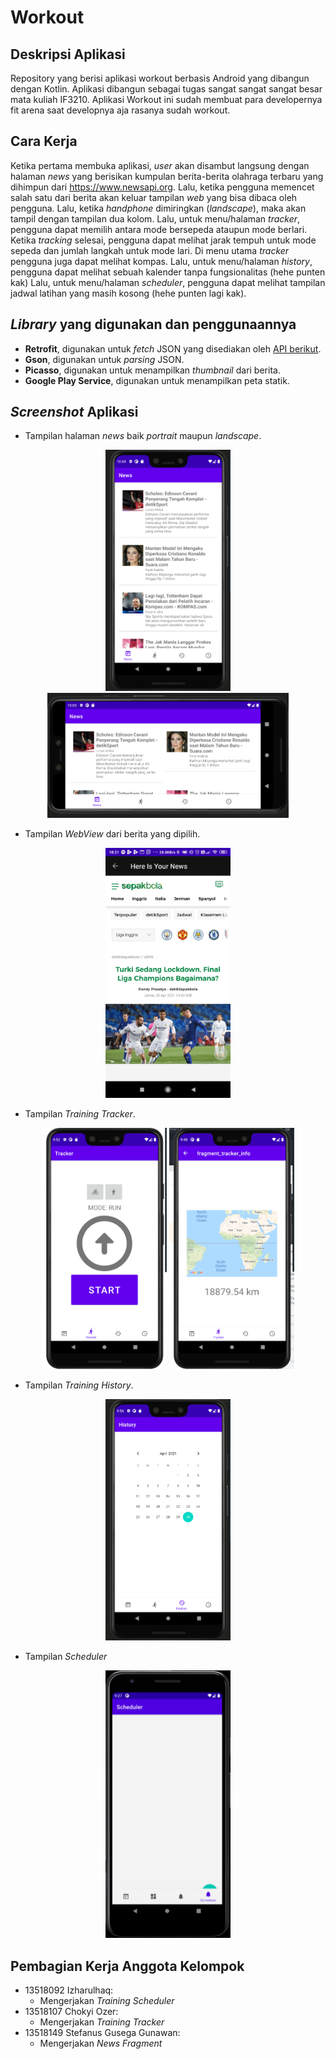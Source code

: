 # Workout
## Deskripsi Aplikasi
Repository yang berisi aplikasi workout berbasis Android yang dibangun dengan Kotlin. Aplikasi dibangun sebagai tugas sangat sangat sangat besar mata kuliah IF3210. Aplikasi Workout ini sudah membuat para developernya fit arena saat developnya aja rasanya sudah workout.
## Cara Kerja
Ketika pertama membuka aplikasi, *user* akan disambut langsung dengan halaman *news* yang berisikan kumpulan berita-berita olahraga terbaru yang dihimpun dari <https://www.newsapi.org>. Lalu, ketika pengguna memencet salah satu dari berita akan keluar tampilan *web* yang bisa dibaca oleh pengguna. Lalu, ketika *handphone* dimiringkan (*landscape*), maka akan tampil dengan tampilan dua kolom. Lalu, untuk menu/halaman *tracker*, pengguna dapat memilih antara mode bersepeda ataupun mode berlari. Ketika *tracking* selesai, pengguna dapat melihat jarak tempuh untuk mode sepeda dan jumlah langkah untuk mode lari. Di menu utama *tracker* pengguna juga dapat melihat kompas. Lalu, untuk menu/halaman *history*, pengguna dapat melihat sebuah kalender tanpa fungsionalitas (hehe punten kak) Lalu, untuk menu/halaman *scheduler*, pengguna dapat melihat tampilan jadwal latihan yang masih kosong (hehe punten lagi kak).
## *Library* yang digunakan dan penggunaannya
- **Retrofit**, digunakan untuk *fetch* JSON yang disediakan oleh [API berikut](https://www.newsapi.org).
- **Gson**, digunakan untuk *parsing* JSON.
- **Picasso**, digunakan untuk menampilkan *thumbnail* dari berita.
- **Google Play Service**, digunakan untuk menampilkan peta statik.
## <i>Screenshot</i> Aplikasi
- Tampilan halaman *news* baik *portrait* maupun *landscape*.
<p align="center">
<img src="./images/news-portrait.png" width=200>
<img src="./images/news-landscape.png" height=200>
</p>

- Tampilan *WebView* dari berita yang dipilih.
<p align="center">
<img src="./images/news-web-view.jpg" width=200>
</p>

- Tampilan *Training Tracker*.
<p align="center">
<img src="./images/tracker-main.png" width = 200>
<img src="./images/tracker-info.png" width = 200>
</p>

- Tampilan *Training History*.
<p align="center">
<img src="./images/history-main.png" width = 200>
</p>

- Tampilan *Scheduler*
<p align="center">
<img src="./images/scheduler_main.png" width=200>
</p>

## Pembagian Kerja Anggota Kelompok
- 13518092 Izharulhaq:
    - Mengerjakan *Training Scheduler*
- 13518107 Chokyi Ozer:
    - Mengerjakan *Training Tracker*
- 13518149 Stefanus Gusega Gunawan:
    - Mengerjakan *News Fragment*
